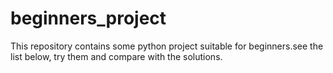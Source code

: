 # beginners_project
This repository contains some python project suitable for beginners.see the list below, try them and compare with the solutions.
